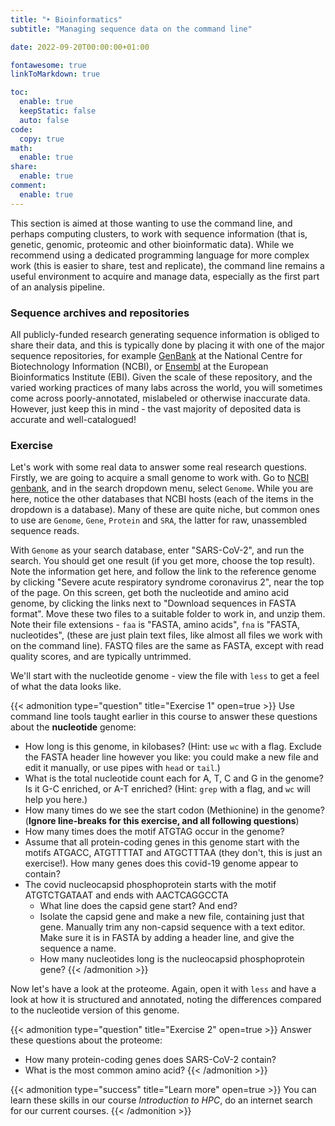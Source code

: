 ```yaml
---
title: "‣ Bioinformatics"
subtitle: "Managing sequence data on the command line"

date: 2022-09-20T00:00:00+01:00

fontawesome: true
linkToMarkdown: true

toc:
  enable: true
  keepStatic: false
  auto: false
code:
  copy: true
math:
  enable: true
share:
  enable: true
comment:
  enable: true
---
```


This section is aimed at those wanting to use the command line, and perhaps computing clusters, to work with sequence information (that is, genetic, genomic, proteomic and other bioinformatic data). While we recommend using a dedicated programming language for more complex work (this is easier to share, test and replicate), the command line remains a useful environment to acquire and manage data, especially as the first part of an analysis pipeline.

### Sequence archives and repositories
All publicly-funded research generating sequence information is obliged to share their data, and this is typically done by placing it with one of the major sequence repositories, for example [GenBank](https://www.ncbi.nlm.nih.gov/genbank/) at the National Centre for Biotechnology Information (NCBI), or [Ensembl](https://www.ensembl.org/index.html) at the European Bioinformatics Institute (EBI). Given the scale of these repository, and the varied working practices of many labs across the world, you will sometimes come across poorly-annotated, mislabeled or otherwise inaccurate data. However, just keep this in mind - the vast majority of deposited data is accurate and well-catalogued!

### Exercise
Let's work with some real data to answer some real research questions. Firstly, we are going to acquire a small genome to work with. Go to [NCBI genbank](https://www.ncbi.nlm.nih.gov/genbank/), and in the search dropdown menu, select `Genome`. While you are here, notice the other databases that NCBI hosts (each of the items in the dropdown is a database). Many of these are quite niche, but common ones to use are `Genome`, `Gene`, `Protein` and `SRA`, the latter for raw, unassembled sequence reads.

With `Genome` as your search database, enter "SARS-CoV-2", and run the search. You should get one result (if you get more, choose the top result). Note the information get here, and follow the link to the reference genome by clicking "Severe acute respiratory syndrome coronavirus 2", near the top of the page. On this screen, get both the nucleotide and amino acid genome, by clicking the links next to "Download sequences in FASTA format". Move these two files to a suitable folder to work in, and unzip them. Note their file extensions - `faa` is "FASTA, amino acids", `fna` is "FASTA, nucleotides", (these are just plain text files, like almost all files we work with on the command line). FASTQ files are the same as FASTA, except with read quality scores, and are typically untrimmed.

We'll start with the nucleotide genome - view the file with `less` to get a feel of what the data looks like.

{{< admonition type="question" title="Exercise 1" open=true >}}
Use command line tools taught earlier in this course to answer these questions about the **nucleotide** genome:
- How long is this genome, in kilobases? (Hint: use `wc` with a flag. Exclude the FASTA header line however you like: you could make a new file and edit it manually, or use pipes with `head` or `tail`.)
- What is the total nucleotide count each for A, T, C and G in the genome? Is it G-C enriched, or A-T enriched? (Hint: `grep` with a flag, and `wc` will help you here.)
- How many times do we see the start codon (Methionine) in the genome?  (**Ignore line-breaks for this exercise, and all following questions**)
- How many times does the motif ATGTAG occur in the genome?
- Assume that all protein-coding genes in this genome start with the motifs ATGACC, ATGTTTTAT and ATGCTTTAA (they don't, this is just an exercise!). How many genes does this covid-19 genome appear to contain?
- The covid nucleocapsid phosphoprotein starts with the motif ATGTCTGATAAT and ends with AACTCAGGCCTA
  - What line does the capsid gene start? And end?
  - Isolate the capsid gene and make a new file, containing just that gene. Manually trim any non-capsid sequence with a text editor. Make sure it is in FASTA by adding a header line, and give the sequence a name.
  - How many nucleotides long is the nucleocapsid phosphoprotein gene?
{{< /admonition >}}

Now let's have a look at the proteome. Again, open it with `less` and have a look at how it is structured and annotated, noting the differences compared to the nucleotide version of this genome.

{{< admonition type="question" title="Exercise 2" open=true >}}
Answer these questions about the proteome:
- How many protein-coding genes does SARS-CoV-2 contain?
- What is the most common amino acid?
{{< /admonition >}}

{{< admonition type="success" title="Learn more" open=true >}}
You can learn these skills in our course *Introduction to HPC*, do an internet search for our current courses.
{{< /admonition >}}

